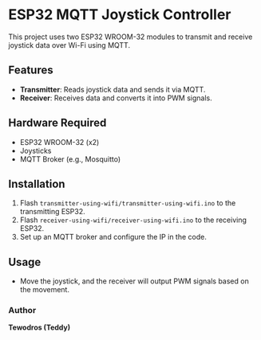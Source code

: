 # ESP32 MQTT Joystick Controller

This project uses two ESP32 WROOM-32 modules to transmit and receive joystick data over Wi-Fi using MQTT.

## Features
- **Transmitter**: Reads joystick data and sends it via MQTT.
- **Receiver**: Receives data and converts it into PWM signals.

## Hardware Required
- ESP32 WROOM-32 (x2)
- Joysticks
- MQTT Broker (e.g., Mosquitto)

## Installation
1. Flash `transmitter-using-wifi/transmitter-using-wifi.ino` to the transmitting ESP32.
2. Flash `receiver-using-wifi/receiver-using-wifi.ino` to the receiving ESP32.
3. Set up an MQTT broker and configure the IP in the code.

## Usage
- Move the joystick, and the receiver will output PWM signals based on the movement.

### Author
**Tewodros (Teddy)**  
